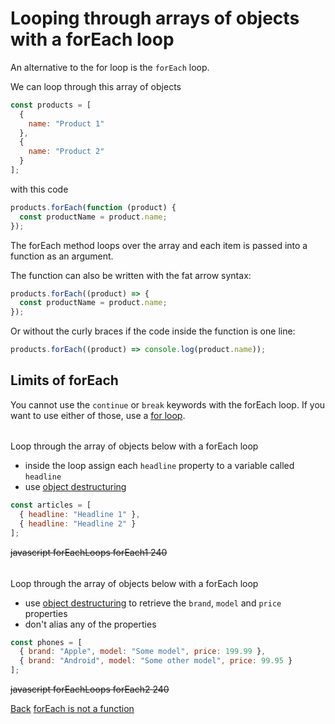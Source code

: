 # Looping through arrays of objects with a forEach loop

An alternative to the for loop is the `forEach` loop.

We can loop through this array of objects

```js
const products = [
  {
    name: "Product 1"
  },
  {
    name: "Product 2"
  }
];
```

with this code

```js
products.forEach(function (product) {
  const productName = product.name;
});
```

The forEach method loops over the array and each item is passed into a function as an argument.

The function can also be written with the fat arrow syntax:

```js
products.forEach((product) => {
  const productName = product.name;
});
```

Or without the curly braces if the code inside the function is one line:

```js
products.forEach((product) => console.log(product.name));
```

## Limits of forEach

You cannot use the `continue` or `break` keywords with the forEach loop. If you want to use either of those, use a [for loop](/javascript/objects/looping-through-an-array-of-objects-for-loop).

######

Loop through the array of objects below with a forEach loop

- inside the loop assign each `headline` property to a variable called `headline`
- use [object destructuring](/javascript/objects/introduction/object-destructuring)

```js
const articles = [
  { headline: "Headline 1" },
  { headline: "Headline 2" }
];
```

~~javascript forEachLoops forEach1 240~~

######

Loop through the array of objects below with a forEach loop

- use [object destructuring](/javascript/objects/introduction/object-destructuring) to retrieve the `brand`, `model` and `price` properties
- don't alias any of the properties

```js
const phones = [
  { brand: "Apple", model: "Some model", price: 199.99 },
  { brand: "Android", model: "Some other model", price: 99.95 }
];
```

~~javascript forEachLoops forEach2 240~~
<nav>
  <a href="/javascript/objects/introduction/exiting-a-for-loop-with-break">Back</a>
	<a href="/javascript/objects/introduction/forEach-is-not-a-function" class="next">forEach is not a function</a>
</nav>
